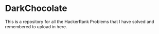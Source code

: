 # DarkChocolate
This is a repository for all the HackerRank Problems that I have solved and remembered to upload in here.